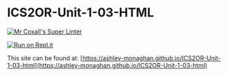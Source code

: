 # ICS2OR-Unit-1-03-HTML

[![Mr Coxall's Super Linter](https://github.com/ashley-monaghan/ICS2OR-Unit-1-03-html/workflows/Mr%20Coxall's%20Super%20Linter/badge.svg)](https://github.com/ashley-monaghan/ICS2OR-Unit-1-03-html/actions/)

[![Run on Repl.it](https://repl.it/badge/github/ashley-monaghan/ICS2OR-Unit-1-03-html)](https://repl.it/github/ashley-monaghan/ICS2OR-Unit-1-03-html)

This site can be found at: [https://ashley-monaghan.github.io/ICS2OR-Unit-1-03-html](https://ashley-monaghan.github.io/ICS2OR-Unit-1-03-html)

